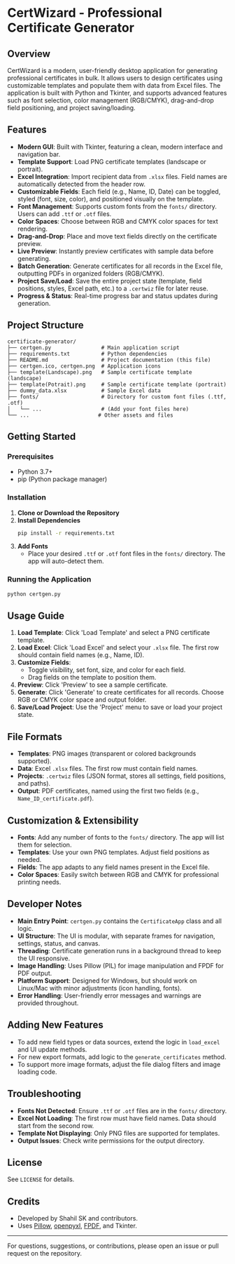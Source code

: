 # CertWizard - Professional Certificate Generator

## Overview
CertWizard is a modern, user-friendly desktop application for generating professional certificates in bulk. It allows users to design certificates using customizable templates and populate them with data from Excel files. The application is built with Python and Tkinter, and supports advanced features such as font selection, color management (RGB/CMYK), drag-and-drop field positioning, and project saving/loading.

## Features
- **Modern GUI**: Built with Tkinter, featuring a clean, modern interface and navigation bar.
- **Template Support**: Load PNG certificate templates (landscape or portrait).
- **Excel Integration**: Import recipient data from `.xlsx` files. Field names are automatically detected from the header row.
- **Customizable Fields**: Each field (e.g., Name, ID, Date) can be toggled, styled (font, size, color), and positioned visually on the template.
- **Font Management**: Supports custom fonts from the `fonts/` directory. Users can add `.ttf` or `.otf` files.
- **Color Spaces**: Choose between RGB and CMYK color spaces for text rendering.
- **Drag-and-Drop**: Place and move text fields directly on the certificate preview.
- **Live Preview**: Instantly preview certificates with sample data before generating.
- **Batch Generation**: Generate certificates for all records in the Excel file, outputting PDFs in organized folders (RGB/CMYK).
- **Project Save/Load**: Save the entire project state (template, field positions, styles, Excel path, etc.) to a `.certwiz` file for later reuse.
- **Progress & Status**: Real-time progress bar and status updates during generation.

## Project Structure
```
certificate-generator/
├── certgen.py                # Main application script
├── requirements.txt          # Python dependencies
├── README.md                 # Project documentation (this file)
├── certgen.ico, certgen.png  # Application icons
├── template(Landscape).png   # Sample certificate template (landscape)
├── template(Potrait).png     # Sample certificate template (portrait)
├── dummy_data.xlsx           # Sample Excel data
├── fonts/                    # Directory for custom font files (.ttf, .otf)
│   └── ...                   # (Add your font files here)
└── ...                      # Other assets and files
```

## Getting Started
### Prerequisites
- Python 3.7+
- pip (Python package manager)

### Installation
1. **Clone or Download the Repository**
2. **Install Dependencies**
   ```sh
   pip install -r requirements.txt
   ```
3. **Add Fonts**
   - Place your desired `.ttf` or `.otf` font files in the `fonts/` directory. The app will auto-detect them.

### Running the Application
```sh
python certgen.py
```

## Usage Guide
1. **Load Template**: Click 'Load Template' and select a PNG certificate template.
2. **Load Excel**: Click 'Load Excel' and select your `.xlsx` file. The first row should contain field names (e.g., Name, ID).
3. **Customize Fields**:
   - Toggle visibility, set font, size, and color for each field.
   - Drag fields on the template to position them.
4. **Preview**: Click 'Preview' to see a sample certificate.
5. **Generate**: Click 'Generate' to create certificates for all records. Choose RGB or CMYK color space and output folder.
6. **Save/Load Project**: Use the 'Project' menu to save or load your project state.

## File Formats
- **Templates**: PNG images (transparent or colored backgrounds supported).
- **Data**: Excel `.xlsx` files. The first row must contain field names.
- **Projects**: `.certwiz` files (JSON format, stores all settings, field positions, and paths).
- **Output**: PDF certificates, named using the first two fields (e.g., `Name_ID_certificate.pdf`).

## Customization & Extensibility
- **Fonts**: Add any number of fonts to the `fonts/` directory. The app will list them for selection.
- **Templates**: Use your own PNG templates. Adjust field positions as needed.
- **Fields**: The app adapts to any field names present in the Excel file.
- **Color Spaces**: Easily switch between RGB and CMYK for professional printing needs.

## Developer Notes
- **Main Entry Point**: `certgen.py` contains the `CertificateApp` class and all logic.
- **UI Structure**: The UI is modular, with separate frames for navigation, settings, status, and canvas.
- **Threading**: Certificate generation runs in a background thread to keep the UI responsive.
- **Image Handling**: Uses Pillow (PIL) for image manipulation and FPDF for PDF output.
- **Platform Support**: Designed for Windows, but should work on Linux/Mac with minor adjustments (icon handling, fonts).
- **Error Handling**: User-friendly error messages and warnings are provided throughout.

## Adding New Features
- To add new field types or data sources, extend the logic in `load_excel` and UI update methods.
- For new export formats, add logic to the `generate_certificates` method.
- To support more image formats, adjust the file dialog filters and image loading code.

## Troubleshooting
- **Fonts Not Detected**: Ensure `.ttf` or `.otf` files are in the `fonts/` directory.
- **Excel Not Loading**: The first row must have field names. Data should start from the second row.
- **Template Not Displaying**: Only PNG files are supported for templates.
- **Output Issues**: Check write permissions for the output directory.

## License
See `LICENSE` for details.

## Credits
- Developed by Shahil SK and contributors.
- Uses [Pillow](https://python-pillow.org/), [openpyxl](https://openpyxl.readthedocs.io/), [FPDF](https://pyfpdf.github.io/), and Tkinter.

---
For questions, suggestions, or contributions, please open an issue or pull request on the repository.
